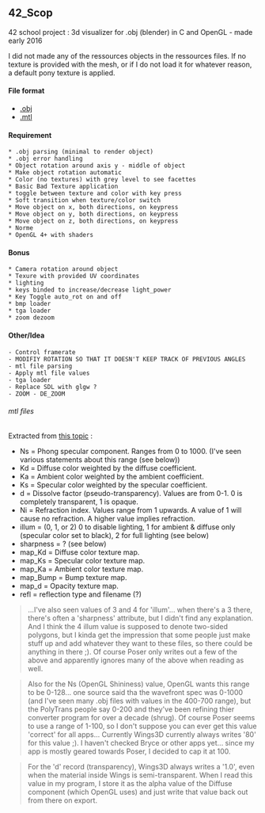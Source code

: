 ##  42_Scop
42 school project : 3d visualizer for .obj (blender) in C and OpenGL - made early 2016

I did not made any of the ressources objects in the ressources files.
If no texture is provided with the mesh, or if I do not load it for whatever
reason, a default pony texture is applied.

#### File format
* [.obj](http://www.martinreddy.net/gfx/3d/OBJ.spec)
* [.mtl](http://www.fileformat.info/format/material/)

#### Requirement
	* .obj parsing (minimal to render object)
	* .obj error handling
	* Object rotation around axis y - middle of object
	* Make object rotation automatic		
	* Color (no textures) with grey level to see facettes
	* Basic Bad Texture application
	* toggle between texture and color with key press
	* Soft transition when texture/color switch
	* Move object on x, both directions, on keypress
	* Move object on y, both directions, on keypress
	* Move object on z, both directions, on keypress
	* Norme
	* OpenGL 4+ with shaders

#### Bonus
	* Camera rotation around object
	* Texure with provided UV coordinates
	* lighting
	* keys binded to increase/decrease light_power
	* Key Toggle auto_rot on and off
	* bmp loader
	* tga loader
	* zoom dezoom

#### Other/Idea
	- Control framerate
	- MODIFIY ROTATION SO THAT IT DOESN'T KEEP TRACK OF PREVIOUS ANGLES
	- mtl file parsing
	- Apply mtl file values
	- tga loader
	- Replace SDL with glgw ?
	- ZOOM - DE_ZOOM


###### mtl files

Extracted from [this topic](http://nendowingsmirai.yuku.com/forum/viewtopic/id/1723#.VsSZkpMrJBw) :

* Ns = Phong specular component. Ranges from 0 to 1000. (I've seen various statements about this range (see below))
* Kd = Diffuse color weighted by the diffuse coefficient.
* Ka = Ambient color weighted by the ambient coefficient.
* Ks = Specular color weighted by the specular coefficient.
* d = Dissolve factor (pseudo-transparency). Values are from 0-1. 0 is completely transparent, 1 is opaque.
* Ni = Refraction index. Values range from 1 upwards. A value of 1 will cause no refraction. A higher value implies refraction.
* illum = (0, 1, or 2) 0 to disable lighting, 1 for ambient & diffuse only (specular color set to black), 2 for full lighting (see below)
* sharpness = ? (see below)
* map_Kd = Diffuse color texture map.
* map_Ks = Specular color texture map.
* map_Ka = Ambient color texture map.
* map_Bump = Bump texture map.
* map_d = Opacity texture map.
* refl = reflection type and filename (?)

>...I've also seen values of 3 and 4 for 'illum'... when there's a 3 there, there's often a 'sharpness' attribute, but I didn't find any explanation. And I think the 4 illum value is supposed to denote two-sided polygons, but I kinda get the impression that some people just make stuff up and add whatever they want to these files, so there could be anything in there ;). Of course Poser only writes out a few of the above and apparently ignores many of the above when reading as well.

>Also for the Ns (OpenGL Shininess) value, OpenGL wants this range to be 0-128... one source said tha the wavefront spec was 0-1000 (and I've seen many .obj files with values in the 400-700 range), but the PolyTrans people say 0-200 and they've been refining thier converter program for over a decade (shrug). Of course Poser seems to use a range of 1-100, so I don't suppose you can ever get this value 'correct'
for all apps... Currently Wings3D currently always writes '80' for this value ;). I haven't checked Bryce or other apps yet... since my app is mostly geared towards Poser, I decided to cap it at 100.

>For the 'd' record (transparency), Wings3D always writes a '1.0', even when the material inside Wings is semi-transparent. When I read this value in my program, I store it as the alpha value of the Diffuse component (which OpenGL uses) and just write that value back out from there on export.
